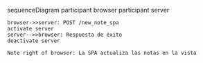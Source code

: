 sequenceDiagram
    participant browser
    participant server

    browser->>server: POST /new_note_spa
    activate server
    server-->>browser: Respuesta de éxito
    deactivate server

    Note right of browser: La SPA actualiza las notas en la vista